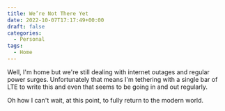 ```yaml
---
title: We’re Not There Yet
date: 2022-10-07T17:17:49+00:00
draft: false
categories:
  - Personal
tags:
  - Home
---
```


Well, I'm home but we're still dealing with internet outages and regular power surges. Unfortunately that means I'm tethering with a single bar of LTE to write this and even that seems to be going in and out regularly.

Oh how I can't wait, at this point, to fully return to the modern world.